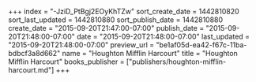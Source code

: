+++
index = "-JziD_PtBgj2EOyKhTZw"
sort_create_date = 1442810820
sort_last_updated = 1442810880
sort_publish_date = 1442810880
create_date = "2015-09-20T21:47:00-07:00"
publish_date = "2015-09-20T21:48:00-07:00"
date = "2015-09-20T21:48:00-07:00"
last_updated = "2015-09-20T21:48:00-07:00"
preview_url = "be1af05d-ea42-f67c-11ba-bdbcf3a8d662"
name = "Houghton Mifflin Harcourt"
title = "Houghton Mifflin Harcourt"
books_publisher = ["publishers/houghton-mifflin-harcourt.md"]
+++
